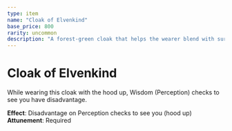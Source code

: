 ```yaml
---
type: item
name: "Cloak of Elvenkind"
base_price: 800
rarity: uncommon
description: "A forest-green cloak that helps the wearer blend with surroundings"
---
```


# Cloak of Elvenkind

While wearing this cloak with the hood up, Wisdom (Perception) checks to see you have disadvantage.

**Effect**: Disadvantage on Perception checks to see you (hood up)
**Attunement**: Required
